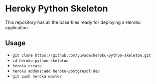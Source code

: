 Heroky Python Skeleton
======================

This repository has all the base files ready for deploying a Heroku application.

Usage
-----

 - `git clone https://github.com/yuvadm/heroku-python-skeleton.git`
 - `cd heroku-python-skeleton`
 - `heroku create`
 - `heroku addons:add heroku-postgresql:dev`
 - `git push heroku master`

